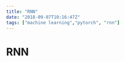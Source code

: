 ```yaml
---
title: "RNN"
date: "2018-09-07T10:16:47Z"
tags: ["machine learning","pytorch", "rnn"]
---
```


# RNN

 